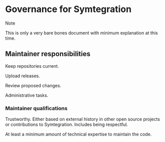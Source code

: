# Governance for Symtegration

> [!NOTE]
> This is only a very bare bones document with minimum explanation at this time.

## Maintainer responsibilities

Keep repositories current.

Upload releases.

Review proposed changes.

Administrative tasks.

### Maintainer qualifications

Trustworthy.  Either based on external history in other open source projects or contributions to Symtegration.  Includes being respectful.

At least a minimum amount of technical expertise to maintain the code.
